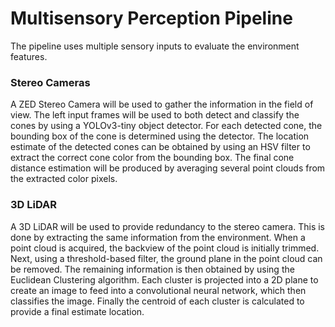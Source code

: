 # Multisensory Perception Pipeline

The pipeline uses multiple sensory inputs to evaluate the environment features.

### Stereo Cameras
A ZED Stereo Camera will be used to gather the information in the field of view. The left input frames will be used to both detect and classify the cones by using a YOLOv3-tiny object detector. For each detected cone, the bounding box of the cone is determined using the detector. The location estimate of the detected cones can be obtained by using an HSV filter to extract the correct cone color from the bounding box. The final cone distance estimation will be produced by averaging several point clouds from the extracted color pixels. 

### 3D LiDAR
A 3D LiDAR will be used to provide redundancy to the stereo camera. This is done by extracting the same information from the environment. When a point cloud is acquired, the backview of the point cloud is initially trimmed. Next, using a threshold-based filter, the ground plane in the point cloud can be removed. The remaining information is then obtained by using the Euclidean Clustering algorithm. Each cluster is projected into a 2D plane to create an image to feed into a convolutional neural network, which then classifies the image. Finally the centroid of each cluster is calculated to provide a final estimate location. 
